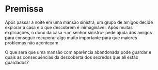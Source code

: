 # Premissa 

Após passar a noite em uma mansão sinistra, um grupo de amigos decide explorar a casa e o que descobrem é inimaginável. Após muitas explicações, o dono da casa -um senhor sinistro- pede ajuda dos amigos para conseguir recuperar algo muito importante para que maiores problemas não aconteçam. 

O que será que uma mansão com aparência abandonada pode guardar e quais as consequências da descoberta dos secredos que ali estão guardados? 
